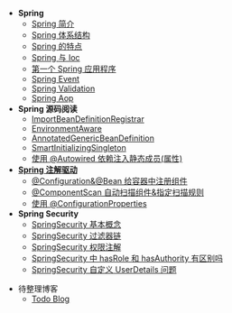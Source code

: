 * **Spring**
  * [Spring 简介](spring/)
  * [Spring 体系结构](spring/Spring-体系结构.md)
  * [Spring 的特点](spring/Spring-的特点.md)
  * [Spring 与 Ioc](spring/Spring-与-Ioc.md)
  * [第一个 Spring 应用程序](spring/第一个-Spring-应用程序.md)
  * [Spring Event](spring/Spring-Event.md)
  * [Spring Validation](spring/Spring-Validation.md)
  * [Spring Aop](spring/Spring-Aop.md)
* **Spring 源码阅读**
  * [ImportBeanDefinitionRegistrar](spring/ImportBeanDefinitionRegistrar.md)
  * [EnvironmentAware](spring/EnvironmentAware.md)
  * [AnnotatedGenericBeanDefinition](spring/AnnotatedGenericBeanDefinition.md)
  * [SmartInitializingSingleton](spring/SmartInitializingSingleton.md)
  * [使用 @Autowired 依赖注入静态成员(属性)](spring/使用-@Autowired-依赖注入静态成员(属性).md)
* [**Spring 注解驱动**](spring/注解驱动开发.md)
  * [@Configuration&@Bean 给容器中注册组件](spring/@Configuration&@Bean-给容器中注册组件.md)
  * [@ComponentScan 自动扫描组件&指定扫描规则](spring/@ComponentScan-自动扫描组件&指定扫描规则.md)
  * [使用 @ConfigurationProperties](spring/注解-ConfigurationProperties.md)
* **Spring Security**
  * [SpringSecurity 基本概念](spring/SpringSecurity-基本概念.md)
  * [SpringSecurity 过滤器链](spring/SpringSecurity-过滤器链.md)
  * [SpringSecurity 权限注解](spring/SpringSecurity-权限注解.md)
  * [SpringSecurity 中 hasRole 和 hasAuthority 有区别吗](spring/SpringSecurity-中-hasRole-和-hasAuthority-有区别吗.md)
  * [SpringSecurity 自定义 UserDetails 问题](spring/SpringSecurity-自定义-UserDetails-问题.md)

- 待整理博客
  - [Todo Blog](spring/Todo-Blog.md)


